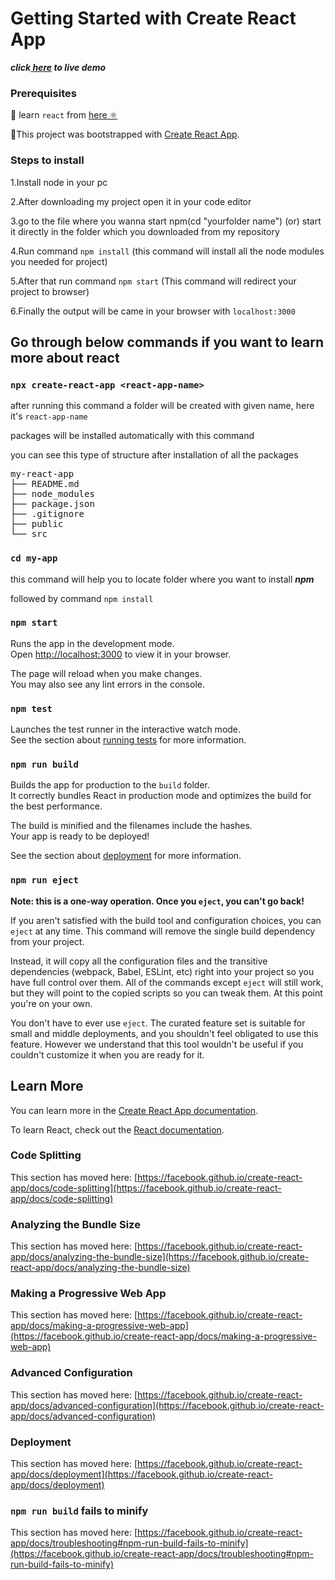 # Getting Started with Create React App

***click<a href ="https://venkatavijayabhaskar007.github.io/Search_GITHUB_user_/"> here</a> to live demo***

### Prerequisites 

&#x1F537; learn `react` from <a href="https://reactjs.org/">here &#9883;</a>


&#x1F537;This project was bootstrapped with [Create React App](https://github.com/facebook/create-react-app).



### Steps to install

1.Install node in your pc

2.After downloading my project open it in your code editor

3.go to the file where you wanna start npm(cd "yourfolder name") (or) start it directly in the folder which you downloaded from my repository<br/>


4.Run command `npm install` (this command will install all the node modules you needed for project)

5.After that run command `npm start` (This command will redirect your project to browser)

6.Finally the output will be came in your browser with `localhost:3000`

## Go through below commands if you want to learn more about react


### `npx create-react-app <react-app-name>`

after running this command a folder will be created with given name, here it's `react-app-name`

packages will be installed automatically with this command 

you can see this type of structure after installation of all the packages 
<pre>
my-react-app
├── README.md
├── node_modules
├── package.json
├── .gitignore
├── public
└── src</pre>

### `cd my-app`


this command will help you to locate folder where you want to install ***npm***

followed by command `npm install`

### `npm start`

Runs the app in the development mode.\
Open [http://localhost:3000](http://localhost:3000) to view it in your browser.

The page will reload when you make changes.\
You may also see any lint errors in the console.

### `npm test`

Launches the test runner in the interactive watch mode.\
See the section about [running tests](https://facebook.github.io/create-react-app/docs/running-tests) for more information.

### `npm run build`

Builds the app for production to the `build` folder.\
It correctly bundles React in production mode and optimizes the build for the best performance.

The build is minified and the filenames include the hashes.\
Your app is ready to be deployed!

See the section about [deployment](https://facebook.github.io/create-react-app/docs/deployment) for more information.

### `npm run eject`

**Note: this is a one-way operation. Once you `eject`, you can't go back!**

If you aren't satisfied with the build tool and configuration choices, you can `eject` at any time. This command will remove the single build dependency from your project.

Instead, it will copy all the configuration files and the transitive dependencies (webpack, Babel, ESLint, etc) right into your project so you have full control over them. All of the commands except `eject` will still work, but they will point to the copied scripts so you can tweak them. At this point you're on your own.

You don't have to ever use `eject`. The curated feature set is suitable for small and middle deployments, and you shouldn't feel obligated to use this feature. However we understand that this tool wouldn't be useful if you couldn't customize it when you are ready for it.

## Learn More

You can learn more in the [Create React App documentation](https://facebook.github.io/create-react-app/docs/getting-started).

To learn React, check out the [React documentation](https://reactjs.org/).

### Code Splitting

This section has moved here: [https://facebook.github.io/create-react-app/docs/code-splitting](https://facebook.github.io/create-react-app/docs/code-splitting)

### Analyzing the Bundle Size

This section has moved here: [https://facebook.github.io/create-react-app/docs/analyzing-the-bundle-size](https://facebook.github.io/create-react-app/docs/analyzing-the-bundle-size)

### Making a Progressive Web App

This section has moved here: [https://facebook.github.io/create-react-app/docs/making-a-progressive-web-app](https://facebook.github.io/create-react-app/docs/making-a-progressive-web-app)

### Advanced Configuration

This section has moved here: [https://facebook.github.io/create-react-app/docs/advanced-configuration](https://facebook.github.io/create-react-app/docs/advanced-configuration)

### Deployment

This section has moved here: [https://facebook.github.io/create-react-app/docs/deployment](https://facebook.github.io/create-react-app/docs/deployment)

### `npm run build` fails to minify

This section has moved here: [https://facebook.github.io/create-react-app/docs/troubleshooting#npm-run-build-fails-to-minify](https://facebook.github.io/create-react-app/docs/troubleshooting#npm-run-build-fails-to-minify)
